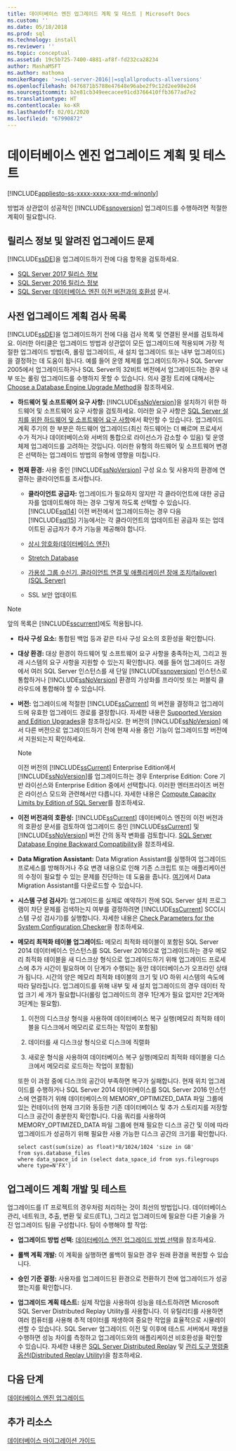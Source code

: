 ```yaml
---
title: 데이터베이스 엔진 업그레이드 계획 및 테스트 | Microsoft Docs
ms.custom: ''
ms.date: 05/18/2018
ms.prod: sql
ms.technology: install
ms.reviewer: ''
ms.topic: conceptual
ms.assetid: 19c5b725-7400-4881-af8f-fd232ca28234
author: MashaMSFT
ms.author: mathoma
monikerRange: '>=sql-server-2016||=sqlallproducts-allversions'
ms.openlocfilehash: 0476871b5788e47648e96abe2f9c12d2ee98e2d4
ms.sourcegitcommit: b2e81cb349eecacee91cd3766410ffb3677ad7e2
ms.translationtype: HT
ms.contentlocale: ko-KR
ms.lasthandoff: 02/01/2020
ms.locfileid: "67990872"
---
```

# <a name="plan-and-test-the-database-engine-upgrade-plan"></a>데이터베이스 엔진 업그레이드 계획 및 테스트

[!INCLUDE[appliesto-ss-xxxx-xxxx-xxx-md-winonly](../../includes/appliesto-ss-xxxx-xxxx-xxx-md-winonly.md)]
  
 방법과 상관없이 성공적인 [!INCLUDE[ssnoversion](../../includes/ssnoversion-md.md)] 업그레이드를 수행하려면 적절한 계획이 필요합니다.  
  
## <a name="release-notes-and-known-upgrade-issues"></a>릴리스 정보 및 알려진 업그레이드 문제  
 [!INCLUDE[ssDE](../../includes/ssde-md.md)]을 업그레이드하기 전에 다음 항목을 검토하세요.

- [SQL Server 2017 릴리스 정보](../../sql-server/sql-server-2017-release-notes.md) 
- [SQL Server 2016 릴리스 정보](../../sql-server/sql-server-2016-release-notes.md) 
- [SQL Server 데이터베이스 엔진 이전 버전과의 호환성](../../database-engine/sql-server-database-engine-backward-compatibility.md) 문서.  
  
## <a name="pre-upgrade-planning-checklist"></a>사전 업그레이드 계획 검사 목록  
 [!INCLUDE[ssDE](../../includes/ssde-md.md)]을 업그레이드하기 전에 다음 검사 목록 및 연결된 문서를 검토하세요. 이러한 아티클은 업그레이드 방법과 상관없이 모든 업그레이드에 적용되며 가장 적절한 업그레이드 방법(즉, 롤링 업그레이드, 새 설치 업그레이드 또는 내부 업그레이드)을 결정하는 데 도움이 됩니다. 예를 들어 운영 체제를 업그레이드하거나 SQL Server 2005에서 업그레이드하거나 SQL Server의 32비트 버전에서 업그레이드하는 경우 내부 또는 롤링 업그레이드를 수행하지 못할 수 있습니다. 의사 결정 트리에 대해서는 [Choose a Database Engine Upgrade Method](../../database-engine/install-windows/choose-a-database-engine-upgrade-method.md)을 참조하세요.  
  
-   **하드웨어 및 소프트웨어 요구 사항:** [!INCLUDE[ssNoVersion](../../includes/ssnoversion-md.md)]을 설치하기 위한 하드웨어 및 소프트웨어 요구 사항을 검토하세요. 이러한 요구 사항은 [SQL Server 설치를 위한 하드웨어 및 소프트웨어 요구 사항](../../sql-server/install/hardware-and-software-requirements-for-installing-sql-server.md)에서 확인할 수 있습니다. 업그레이드 계획 주기의 한 부분은 하드웨어 업그레이드(최신 하드웨어는 더 빠르며 프로세서 수가 적거나 데이터베이스와 서버의 통합으로 라이선스가 감소할 수 있음) 및 운영 체제 업그레이드를 고려하는 것입니다. 이러한 유형의 하드웨어 및 소프트웨어 변경은 선택하는 업그레이드 방법의 유형에 영향을 미칩니다.  
  
-   **현재 환경:** 사용 중인 [!INCLUDE[ssNoVersion](../../includes/ssnoversion-md.md)] 구성 요소 및 사용자의 환경에 연결하는 클라이언트를 조사합니다.  
  
    -   **클라이언트 공급자:** 업그레이드가 필요하지 않지만 각 클라이언트에 대한 공급자를 업데이트해야 하는 경우 그렇게 하도록 선택할 수 있습니다. [!INCLUDE[sql14](../../includes/sssql14-md.md)] 이전 버전에서 업그레이드하는 경우 다음 [!INCLUDE[sql15](../../includes/sssql15-md.md)] 기능에서는 각 클라이언트의 업데이트된 공급자 또는 업데이트된 공급자가 추가 기능을 제공해야 합니다.  
  
       -   [상시 암호화&#40;데이터베이스 엔진&#41;](../../relational-databases/security/encryption/always-encrypted-database-engine.md)  
  
       -   [Stretch Database](../../sql-server/stretch-database/stretch-database.md)  
  
       -   [가용성 그룹 수신기, 클라이언트 연결 및 애플리케이션 장애 조치(failover)&#40;SQL Server&#41;](../../database-engine/availability-groups/windows/listeners-client-connectivity-application-failover.md)  
  
       -   SSL 보안 업데이트  

   >[!NOTE]
   >앞의 목록은 [!INCLUDE[sscurrent](../../includes/sscurrent-md.md)]에도 적용됩니다.
  
-   **타사 구성 요소:** 통합된 백업 등과 같은 타사 구성 요소의 호환성을 확인합니다.  
  
-   **대상 환경:** 대상 환경이 하드웨어 및 소프트웨어 요구 사항을 충족하는지, 그리고 원래 시스템의 요구 사항을 지원할 수 있는지 확인합니다. 예를 들어 업그레이드 과정에서 여러 SQL Server 인스턴스를 새 단일 [!INCLUDE[ssnoversion](../../includes/ssnoversion-md.md)] 인스턴스로 통합하거나 [!INCLUDE[ssNoVersion](../../includes/ssnoversion-md.md)] 환경의 가상화를 프라이빗 또는 퍼블릭 클라우드에 통합해야 할 수 있습니다.  
  
-   **버전:** 업그레이드에 적절한 [!INCLUDE[ssCurrent](../../includes/ssnoversion-md.md)] 의 버전을 결정하고 업그레이드에 유효한 업그레이드 경로를 결정합니다. 자세한 내용은 [Supported Version and Edition Upgrades](../../database-engine/install-windows/supported-version-and-edition-upgrades.md)을 참조하십시오. 한 버전의 [!INCLUDE[ssNoVersion](../../includes/ssnoversion-md.md)] 에서 다른 버전으로 업그레이드하기 전에 현재 사용 중인 기능이 업그레이드할 버전에서 지원되는지 확인하세요.  
  
    > [!NOTE]  
    >  이전 버전의 [!INCLUDE[ssCurrent](../../includes/ssnoversion-md.md)] Enterprise Edition에서 [!INCLUDE[ssNoVersion](../../includes/ssnoversion-md.md)]를 업그레이드하는 경우 Enterprise Edition: Core 기반 라이선스와 Enterprise Edition 중에서 선택합니다. 이러한 엔터프라이즈 버전은 라이선스 모드와 관련해서만 다릅니다. 자세한 내용은 [Compute Capacity Limits by Edition of SQL Server](../../sql-server/compute-capacity-limits-by-edition-of-sql-server.md)를 참조하세요.  
  
-   **이전 버전과의 호환성:** [!INCLUDE[ssCurrent](../../includes/ssnoversion-md.md)] 데이터베이스 엔진의 이전 버전과의 호환성 문서를 검토하여 업그레이드 중인 [!INCLUDE[ssCurrent](../../includes/ssnoversion-md.md)] 및 [!INCLUDE[ssNoVersion](../../includes/ssnoversion-md.md)] 버전 간의 동작 변화를 검토합니다. [SQL Server Database Engine Backward Compatibility](../../database-engine/sql-server-database-engine-backward-compatibility.md)을 참조하세요.  
  
-   **Data Migration Assistant:** Data Migration Assistant를 실행하여 업그레이드 프로세스를 방해하거나 주요 변경 내용으로 인해 기존 스크립트 또는 애플리케이션의 수정이 필요할 수 있는 문제를 진단하는 데 도움을 줍니다.
    [여기](https://aka.ms/get-dma)에서 Data Migration Assistant를 다운로드할 수 있습니다.  
  
-   **시스템 구성 검사기:** 업그레이드를 실제로 예약하기 전에 SQL Server 설치 프로그램이 차단 문제를 검색하는지 여부를 결정하려면 [!INCLUDE[ssCurrent](../../includes/ssnoversion-md.md)] SCC(시스템 구성 검사기)를 실행합니다. 자세한 내용은 [Check Parameters for the System Configuration Checker](../../database-engine/install-windows/check-parameters-for-the-system-configuration-checker.md)을 참조하세요.  
  
-   **메모리 최적화 테이블 업그레이드:** 메모리 최적화 테이블이 포함된 SQL Server 2014 데이터베이스 인스턴스를 SQL Server 2016으로 업그레이드하는 경우 메모리 최적화 테이블을 새 디스크상 형식으로 업그레이드하기 위해 업그레이드 프로세스에 추가 시간이 필요하며 이 단계가 수행되는 동안 데이터베이스가 오프라인 상태가 됩니다.   시간의 양은 메모리 최적화 테이블의 크기 및 I/O 하위 시스템의 속도에 따라 달라집니다. 업그레이드를 위해 내부 및 새 설치 업그레이드의 경우 데이터 작업 크기 세 개가 필요합니다(롤링 업그레이드의 경우 1단계가 필요 없지만 2단계와 3단계는 필요함).  
  
    1.  이전의 디스크상 형식을 사용하여 데이터베이스 복구 실행(메모리 최적화 테이블을 디스크에서 메모리로 로드하는 작업이 포함됨)  
  
    2.  데이터를 새 디스크상 형식으로 디스크에 직렬화  
  
    3.  새로운 형식을 사용하여 데이터베이스 복구 실행(메모리 최적화 테이블을 디스크에서 메모리로 로드하는 작업이 포함됨)  
  
     또한 이 과정 중에 디스크의 공간이 부족하면 복구가 실패합니다. 현재 위치 업그레이드를 수행하거나 SQL Server 2014 데이터베이스를 SQL Server 2016 인스턴스에 연결하기 위해 데이터베이스의 MEMORY_OPTIMIZED_DATA 파일 그룹에 있는 컨테이너의 현재 크기와 동등한 기존 데이터베이스 및 추가 스토리지를 저장할 디스크 공간이 충분한지 확인합니다. 다음 쿼리를 사용하여 MEMORY_OPTIMIZED_DATA 파일 그룹에 현재 필요한 디스크 공간 및 이에 따라 업그레이드가 성공하기 위해 필요한 사용 가능한 디스크 공간의 크기를 확인합니다.  
  
    ```  
    select cast(sum(size) as float)*8/1024/1024 'size in GB'   
    from sys.database_files  
    where data_space_id in (select data_space_id from sys.filegroups where type=N'FX')  
    ```  
  
## <a name="develop-and-test-the-upgrade-plan"></a>업그레이드 계획 개발 및 테스트  
 업그레이드를 IT 프로젝트의 경우처럼 처리하는 것이 최선의 방법입니다. 데이터베이스 관리, 네트워크, 추출, 변환 및 로드(ETL), 그리고 업그레이드에 필요한 다른 기술을 가진 업그레이드 팀을 구성합니다. 팀이 수행해야 할 작업:  
  
-   **업그레이드 방법 선택:** [데이터베이스 엔진 업그레이드 방법 선택](../../database-engine/install-windows/choose-a-database-engine-upgrade-method.md)을 참조하세요.  
  
-   **롤백 계획 개발:** 이 계획을 실행하면 롤백이 필요한 경우 원래 환경을 복원할 수 있습니다.  
  
-   **승인 기준 결정:** 사용자를 업그레이드된 환경으로 전환하기 전에 업그레이드가 성공했는지를 확인합니다.  
  
-   **업그레이드 계획 테스트:** 실제 작업을 사용하여 성능을 테스트하려면 Microsoft SQL Server Distributed Replay Utility를 사용합니다. 이 유틸리티를 사용하면 여러 컴퓨터를 사용해 추적 데이터를 재생하여 중요한 작업을 효율적으로 시뮬레이션할 수 있습니다. SQL Server 업그레이드 이전 및 이후에 테스트 서버에서 재생을 수행하면 성능 차이를 측정하고 업그레이드와의 애플리케이션 비호환성을 확인할 수 있습니다. 자세한 내용은 [SQL Server Distributed Replay](../../tools/distributed-replay/sql-server-distributed-replay.md) 및 [관리 도구 명령줄 옵션&#40;Distributed Replay Utility&#41;](../../tools/distributed-replay/administration-tool-command-line-options-distributed-replay-utility.md)을 참조하세요.  
  
## <a name="next-steps"></a>다음 단계  
[데이터베이스 엔진 업그레이드](../../database-engine/install-windows/upgrade-database-engine.md) 
  
## <a name="additional-resources"></a>추가 리소스 
[데이터베이스 마이그레이션 가이드](https://aka.ms/datamigration)  
